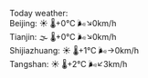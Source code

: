 Today weather:  
Beijing: ☀️ 🌡️+0°C 🌬️↘0km/h  
Tianjin: 🌫  🌡️+0°C 🌬️↘0km/h  
Shijiazhuang: ☀️ 🌡️+1°C 🌬️→0km/h  
Tangshan: ☀️ 🌡️+2°C 🌬️↙3km/h  
